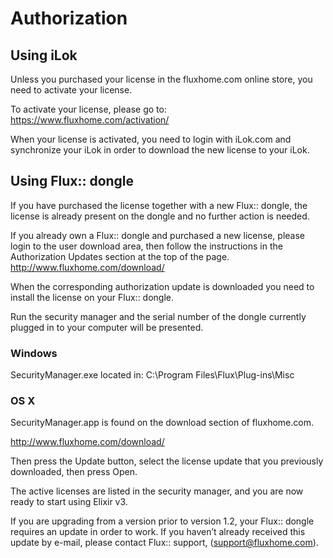 # Authorization

## Using iLok

Unless you purchased your license in the fluxhome.com online store, you need to activate your license.

To activate your license, please go to:  
https://www.fluxhome.com/activation/

When your license is activated, you need to login with iLok.com and synchronize your iLok in order to download the
new license to your iLok.

## Using Flux:: dongle

If you have purchased the license together with a new Flux:: dongle, the license is already present on the dongle
and no further action is needed.

If you already own a Flux:: dongle and purchased a new license, please login to the user download area, then follow
the instructions in the Authorization Updates section at the top of the page.
http://www.fluxhome.com/download/

When the corresponding authorization update is downloaded you need to install the license on your Flux:: dongle.

Run the security manager and the serial number of the dongle currently plugged in to your computer will be
presented.

### Windows

SecurityManager.exe located in: C:\Program Files\Flux\Plug-ins\Misc

### OS X

SecurityManager.app is found on the download section of fluxhome.com.

http://www.fluxhome.com/download/

Then press the Update button, select the license update that you previously downloaded, then press Open.

The active licenses are listed in the security manager, and you are now ready to start using Elixir v3.

If you are upgrading from a version prior to version 1.2, your Flux:: dongle requires an update in order to work. If
you haven’t already received this update by e-mail, please contact Flux:: support, (support@fluxhome.com).
